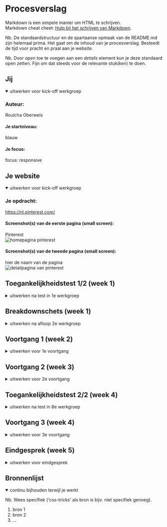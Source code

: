 # Procesverslag
Markdown is een simpele manier om HTML te schrijven.  
Markdown cheat cheet: [Hulp bij het schrijven van Markdown](https://github.com/adam-p/markdown-here/wiki/Markdown-Cheatsheet).

Nb. De standaardstructuur en de spartaanse opmaak van de README.md zijn helemaal prima. Het gaat om de inhoud van je procesverslag. Besteedt de tijd voor pracht en praal aan je website.

Nb. Door *open* toe te voegen aan een *details* element kun je deze standaard open zetten. Fijn om dat steeds voor de relevante stuk(ken) te doen.





## Jij

<details open>
  <summary>uitwerken voor kick-off werkgroep</summary>

  ### Auteur:
  Rouicha Oberweis

  #### Je startniveau:
  blauw

  #### Je focus:
  focus: responsive
 
</details>





## Je website

<details open>
  <summary>uitwerken voor kick-off werkgroep</summary>

  ### Je opdracht:
  https://nl.pinterest.com/

  #### Screenshot(s) van de eerste pagina (small screen): 
  Pinterest  
  <img src="readme-images/Pinterest_1.png" width="375px" alt="homepagina pinterest">

  #### Screenshot(s) van de tweede pagina (small screen):
  hier de naam van de pagina  
  <img src="readme-images/Pinterest_1.png" width="375px" alt="detailpagina van pinterest">
 
</details>



## Toegankelijkheidstest 1/2 (week 1)

<details>
  <summary>uitwerken na test in 1e werkgroep</summary>

  ### Bevindingen
  Bevindingen screen reader 
  Tijdens het testen, merkte ik dat Pinterest de afbeeldingen op de startpagina als link beschreef en gaf geen uitleg over hoe de afbeelding eruit zag.
  Ook drukte ik perongeluk een keer te veel op tab. Het was voor mij niet duidelijk hoe ik nu terug zou kunnen navigeren.
  Je moet alle reacties nagaan met de screenreader om naar de gerelateerde afbleedingen te gaan. Dit kost veel tijd en geduld. Het zou makkelijker zijn als je de reacties open kon klikken als je daar geintresseerd in bent. Nu moet je alles nagaan, ondanks je daar geen interesse in hebt.
  De knoppen worden niet goed uitgelegd. Er staat alleen het woord knop en niet wat de knop doet.
  De volgorde van het oplezen van de content is niet van links naar rechts. Het begint in het midden en gaat dan naar links. Daarna leest het de informatie die links op de pagina staat.
  Het is moeilijk om voorbij de advertenties te navigeren, omdat die veel link knoppen hebben, waar je voorbij moet navigeren.
  Er wordt aangeven dat je op een link staat, maar niet waar de link naar lijdt.
  Het geeft 6w aan en niet letterlijk 6 weken. Dit kan nogal verwarrend overkomen.

  Bevindingen met muis/toetsenbord
  Met tab komt er een hele subtiele blauwe rand om de content/knoppen heen. Het is zo subtiel, dat het moeilijk is om het te volgen. Vooral wanneer het om de afbeeldingen gaat. Dat is het niet meer te volgen welke afbeelding geslecteerd is.
  Niet alle knoppen werken met Tab. 
  Geen logische volgorde om in te navigeren met Tab.
  Spatie heeft steeds een andere werking. Zodra je weet hoe dit werkt, werkt dit erg prettig.
  Wanneer je over de knoppen heen hovert met je muis, geeft het aan wat de knop is. Dit vind ik erg goed en maakt het duidelijker. 
  Wanneer je over de content heen hovert, komen er verschillende opties te voor schijn. Klik je erop, dan kom je op de detailpagina van de afbeelding. Hier zie je de afbeelding groot, titel, en heel soms een kleine beschrijving.

  Bevindingen kleuren
  Het viel me op dat de website er echt heel anders uitzag wanneer je contrast en pronotapie ging veranderen. Hierdoor realiseer ik me dat het contrast hoog moet zijn, zodat mensen die al weinig contrast zien, nog in ieder geval iets van contrast kunnen zien.

  #### Screenreader
  Hier korte omschrijving (met indien nodig afbeeldingen)
    <img src="readme-images/screenshot-pagina-1.png" width="375px" alt="screenshot van bordpagina op pinterest. onduidelijke beschrijving over knop">
    <img src="readme-images/screenshot-pagina-2.png" width="375px" alt="sreenshot van de startpagina van pinterest. onduidelijke beschrijving over knop. Niet duidelijk over welke knop het gaat">
    <img src="readme-images/screenshot-pagina-3.png" width="375px" alt="screenshot van startpagina van pinterest. Screenreader geeft 15 onderdelen aan en niet een beschrijving van de afbeeldingen ">


  Met de screenreader navigeerde door de volledige pagina. Ik merkte dat dit anders ging dan verwacht.

  Tijdens het testen, merkte ik dat Pinterest de afbeeldingen op de startpagina als link beschreef en gaf geen uitleg over hoe de afbeelding eruit zag. Dit zou ik kunnen oplossen met een goede alt tekst. Soms hadden de knoppen een goede uitleg en soms werd het alleen als knop beschreven. Dit kan heel verwarrend zijn voor de gebruiker. Dit wil ik graag beter doen.

  Ook zou ik teksten volledig uitschrijven en geen afkortingen gebruiken, omdat dit nogal vaag kan zijn.

  #### Muis en Toetsenbord 
  Hier korte omschrijving (met indien nodig afbeeldingen)
    <img src="readme-images/screenshot-pagina-4.png" width="375px" alt="screenshot van startpagina pinterest als je hovert over een afbeelding van de content">
    <img src="readme-images/screenshot-pagina-5.png" width="375px" alt="sreenshot van een hover over de berichten knop">

  Lijst met je bevindingen die in de test naar voren kwamen:
  Ik merkte dat het lastig was om te zien welke content geselecteerd werd met tab. Daarom wil ik betere feedback geven. Dit kan al heel makkelijk door de rand iets dikker te maken, zodat het meer opvalt. Ook kan het met een fellere kleur.
  Met het toetsenbord navigeer je vooral naar de advertenties. Dit is juist niet wat je wilt als gebruiker. Ik zou mijn ontwerp gebruikersvriendelijker willen maken, door dit juist te vermijden.
  Net als bij Pinterest wil ik ook een kleine beschrijving plaatsen wanneer je over een knop hovert. 


  #### Motoriek (shocks, elastiekjes)
  Hier korte omschrijving (met indien nodig afbeeldingen)

  Hier een omschrijving van hoe het opgelost kan worden (met indien nodig afbeeldingen)
  Helaas was ik ziek tijdens de les, dus ik kon niet bij het materiaal om deze opdracht te doen. Ik heb wel geprobeerd om met een elastiekje om mijn vingers te binden en dat de website door te nemen. Dit ging iets moeilijker met typen, maar het scrollen ging prima. Gelukkig hoef je bij Pinterest niet veel te typen. 
  Met concentratie problemen, was dit ook best lastig, maar op pinterest zitten gelukkig veel prikkels, waardoor je je aandacht er wel bij kan houden.

  #### Visueel (brillen, contrast, kleurenblind, dark/light). 
  De website van pinterest heeft geen dark modus. De app variant daarentegen wel. Alleen de achtergrond veranderd van kleur. De afbeeldingen vullen 90% van de pagina op, dus de dark modus valt bij de app niet erg op.
  Belangrijk om contrast hoog te maken en rekening te houden met mensen die geen kleuren zien.

  

</details>



## Breakdownschets (week 1)

<details>
  <summary>uitwerken na afloop 2e werkgroep</summary>

  ### de hele pagina: 
  <img src="readme-images/dummy-plaatje.jpg" width="375px" alt="breakdown van de hele pagina">

  ### dynamisch deel (bijv menu): 
  <img src="readme-images/dummy-plaatje.jpg" width="375px" alt="breakdown van een dynamisch deel">

  ### wellicht nog een dynamisch deel (bijv filter): 
  <img src="readme-images/dummy-plaatje.jpg" width="375px" alt="breakdown van nog een dynamisch deel">

</details>





## Voortgang 1 (week 2)

<details>
  <summary>uitwerken voor 1e voortgang</summary>

  ### Stand van zaken
  hier dit ging goed & dit was lastig (neem ook screenshots op van delen van je website en code)


  ### Agenda voor meeting
  samen met je groepje opstellen

  | student 1      | student 2          | student 3    | student 4        |
  | ---            | ---                | ---          | ---              |
  | dit bespreken  | en dit             | en ik dit    | en dan ik dat    |
  | en dat ook nog | dit als er tijd is | nog een punt | dit wil ik zeker |
  | ...            | ...                | ...          | ...              |


  ### Verslag van meeting
  hier na afloop snel de uitkomsten van de meeting vastleggen

  - punt 1
  - punt 2
  - nog een punt
  - ...

</details>





## Voortgang 2 (week 3)

<details>
  <summary>uitwerken voor 2e voortgang</summary>

  ### Stand van zaken
  hier dit ging goed & dit was lastig (neem ook screenshots op van delen van je website en code)


  ### Agenda voor meeting
  samen met je groepje opstellen

  | student 1      | student 2          | student 3    | student 4        |
  | ---            | ---                | ---          | ---              |
  | dit bespreken  | en dit             | en ik dit    | en dan ik dat    |
  | en dat ook nog | dit als er tijd is | nog een punt | dit wil ik zeker |
  | ...            | ...                | ...          | ...              |


  ### Verslag van meeting
  hier na afloop snel de uitkomsten van de meeting vastleggen

  - punt 1
  - punt 2
  - nog een punt
- ...

</details>





## Toegankelijkheidstest 2/2 (week 4)

<details>
  <summary>uitwerken na test in 8e werkgroep</summary>

  ### Bevindingen
  Lijst met je bevindingen die in de test naar voren kwamen (geef ook aan wat er verbeterd is):

  #### Screenreader
  Hier korte omschrijving (met indien nodig afbeeldingen)

  Hier een omschrijving van hoe het opgelost kan worden (met indien nodig afbeeldingen)


  #### Muis en Toetsenbord 
  Hier korte omschrijving (met indien nodig afbeeldingen)

  Hier een omschrijving van hoe het opgelost kan worden (met indien nodig afbeeldingen)


  #### Motoriek (shocks, elastiekjes)
  Hier korte omschrijving (met indien nodig afbeeldingen)

  Hier een omschrijving van hoe het opgelost kan worden (met indien nodig afbeeldingen)


  #### Visueel (brillen, contrast, kleurenblind, dark/light). 
  Hier korte omschrijving (met indien nodig afbeeldingen)

  Hier een omschrijving van hoe het opgelost kan worden (met indien nodig afbeeldingen)

</details>





## Voortgang 3 (week 4)

<details>
  <summary>uitwerken voor 3e voortgang</summary>

  ### Stand van zaken
  hier dit ging goed & dit was lastig (neem ook screenshots op van delen van je website en code)


  ### Agenda voor meeting
  samen met je groepje opstellen

  | student 1      | student 2          | student 3    | student 4        |
  | ---            | ---                | ---          | ---              |
  | dit bespreken  | en dit             | en ik dit    | en dan ik dat    |
  | en dat ook nog | dit als er tijd is | nog een punt | dit wil ik zeker |
  | ...            | ...                | ...          | ...              |


  ### Verslag van meeting
  hier na afloop snel de uitkomsten van de meeting vastleggen

  - punt 1
  - punt 2
  - nog een punt
  - ...

</details>





## Eindgesprek (week 5)

<details>
  <summary>uitwerken voor eindgesprek</summary>

  ### Je uitkomst - karakteristiek screenshots:
  <img src="readme-images/dummy-plaatje.jpg" width="375px" alt="uitomst opdracht 1">


  ### Dit ging goed/Heb ik geleerd: 
  Korte omschrijving met plaatjes

  <img src="readme-images/dummy-plaatje.jpg" width="375px" alt="top">


  ### Dit was lastig/Is niet gelukt:
  Korte omschrijving met plaatjes

  <img src="readme-images/dummy-plaatje.jpg" width="375px" alt="bummer">
</details>





## Bronnenlijst

<details open>
  <summary>continu bijhouden terwijl je werkt</summary>

  Nb. Wees specifiek ('css-tricks' als bron is bijv. niet specifiek genoeg).

  1. bron 1
  2. bron 2
  3. ...

</details>